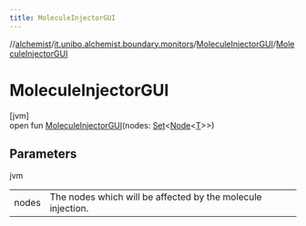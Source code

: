```yaml
---
title: MoleculeInjectorGUI
---
```

//[alchemist](../../../index.html)/[it.unibo.alchemist.boundary.monitors](../index.html)/[MoleculeInjectorGUI](index.html)/[MoleculeInjectorGUI](-molecule-injector-g-u-i.html)



# MoleculeInjectorGUI



[jvm]\
open fun [MoleculeInjectorGUI](-molecule-injector-g-u-i.html)(nodes: [Set](https://docs.oracle.com/javase/8/docs/api/java/util/Set.html)<[Node](../../it.unibo.alchemist.model.interfaces/-node/index.html)<[T](../../it.unibo.alchemist.boundary.gui.effects/-function-drawer/draw-function.html)>>)



## Parameters


jvm

| | |
|---|---|
| nodes | The nodes which will be affected by the molecule injection. |





